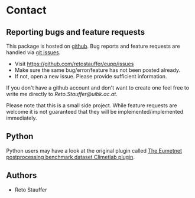 # Contact

## Reporting bugs and feature requests

This package is hosted on [github](https://github.com/retostauffer/eupp).
Bug reports and feature requests are handled via [git issues](https://github.com/retostauffer/eupp/issues).

* Visit <https://github.com/retostauffer/eupp/issues>
* Make sure the same bug/error/feature has not been posted already.
* If not, open a new issue. Please provide sufficient information.

If you don't have a github account and don't want to create one feel free to
write me directly to
_&#82;&#101;&#116;&#111;&#46;&#83;&#116;&#97;&#117;&#102;&#102;&#101;&#114;&#64;&#117;&#105;&#98;&#107;&#46;&#97;&#99;&#46;&#97;&#116;_.

Please note that this is a small side project. While feature requests are welcome
it is not guaranteed that they will be implemented/implemented immediately.

## Python

Python users may have a look at the original plugin called
[The Eumetnet postprocessing benchmark dataset Climetlab plugin](https://github.com/Climdyn/climetlab-eumetnet-postprocessing-benchmark).

## Authors

- Reto Stauffer
  <a href="https://orcid.org/0000-0002-3798-5507" target="orcid.widget"><span class="fab fa-orcid orcid"></span></a>


